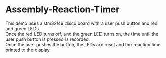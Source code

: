 # Assembly-Reaction-Timer
This demo uses a stm32f49 disco board with a user push button and red and green LEDs.  
Once the red LED turns off, and the green LED turns on, the time until the user push button is pressed is recorded.  
Once the user pushes the button, the LEDs are reset and the reaction time printed to the display.
